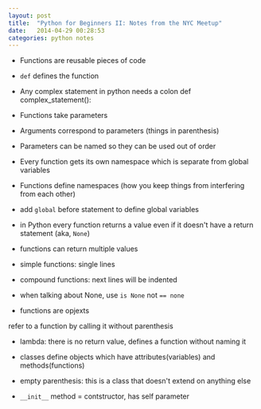 ```yaml
---
layout: post
title:  "Python for Beginners II: Notes from the NYC Meetup"
date:   2014-04-29 00:28:53
categories: python notes
---
```


- Functions are reusable pieces of code
- `def` defines the function
- Any complex statement in python needs a colon
    def complex_statement():

- Functions take parameters 
- Arguments correspond to parameters (things in parenthesis)
- Parameters can be named so they can be used out of order
- Every function gets its own namespace which is separate from global variables
- Functions define namespaces (how you keep things from interfering from each other)
- add `global` before statement to define global variables
- in Python every function returns a value even if it doesn't have a return statement (aka, `None`)
- functions can return multiple values

- simple functions: single lines
- compound functions: next lines will be indented

- when talking about None, use `is None` not `== none`

- functions are opjexts

refer to a function by calling it without parenthesis
- lambda: there is no return value, defines a function without naming it

- classes define objects which have attributes(variables) and methods(functions)
- empty parenthesis: this is a class that doesn't extend on anything else
- `__init__` method = contstructor, has self parameter
